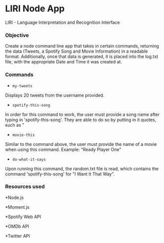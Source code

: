 
# LIRI Node App

LIRI - Language Interpretation and Recognition Interface

### Objective
Create a node command line app that takes in certain commands, returning the data (Tweets, a Spotify Song and Movie Information) in a readable format. Additionally, once that data is generated, it is placed into the log.txt file, with the appropriate Date and Time it was created at.

### Commands
*  `my-tweets`

Displays 20 tweets from the username provided.
 
*  `spotify-this-song`

In order for this command to work, the user must provide a song name after typing in 'spotify-this-song'. They are able to do so by putting in it quotes, such as "

*  `movie-this`

 Similar to the command above, the user must provide the name of a movie when using this command. Example: "Ready Player One"

*  `do-what-it-says`

Upon running this command, the random.txt file is read, which contains the command 'spotify-this-song' for "I Want It That Way".

### Resources used
*Node.js

*Moment.js

*Spotify Web API

*OMDb API

*Twitter API
